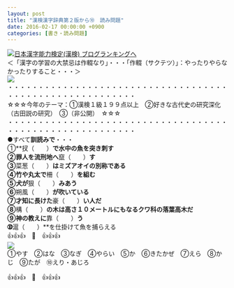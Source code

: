 ```yaml
---
layout: post
title: "漢検漢字辞典第２版から➉　読み問題"
date: 2016-02-17 00:00:00 +0900
categories: [書き・読み問題]
---
```


[![](/syuusyuu9701/assets/images/漢検漢字辞典第２版から➉-読み問題-br_c_3028_1.gif)](http://blog.with2.net/link.php?1659096:3028 "日本漢字能力検定(漢検) ブログランキングへ")[日本漢字能力検定(漢検) ブログランキングへ](http://blog.with2.net/link.php?1659096:3028)  
＜「漢字の学習の大禁忌は作輟なり」・・・「作輟（サクテツ）」：やったりやらなかったりすること・・・＞  
![](/syuusyuu9701/assets/images/漢検漢字辞典第２版から➉-読み問題-d39d99844ca84587cc9877974d23594d.jpg)  
・・・・・・・・・・・・・・・・・・・・・・・・・・・・・・・・・・・・・・・・・・・・・・・・・・・・・・・・・  
☆☆☆今年のテーマ：①漢検１級１９９点以上　②好きな古代史の研究深化（古田説の研究）　③（非公開）　☆☆☆　　  
・・・・・・・・・・・・・・・・・・・・・・・・・・・・・・・・・・・・・・・・・・・・・・・・・・・・・・・・・  
●すべて**訓読みで**・・・  
①**扠（　　）**で水中の魚を突き刺す  
②罪人を流刑地へ**竄（　　）**す  
③**菜葱（　　）**はミズアオイの別称である  
④竹や丸太で**柵（　　）**を組む  
⑤犬が**狠（　　）**みあう  
⑥**朔風（　　）**が吹いている  
⑦才知に長けた**豪（　　）**い人だ  
⑧**構（　　）**の木は高さ１０メートルにもなるクワ科の落葉高木だ  
⑨神の教えに**靠（　　）**う  
➉**滬（　　）**を仕掛けて魚を捕らえる  
👍👍👍　🐒　👍👍👍  
![](https://blogimg.goo.ne.jp/user_image/7b/33/33ec0a02297e3e4436dc66d75a8fe625.png)  
①やす　②はな　③なぎ　④やらい　⑤か　⑥きたかぜ　⑦えら　⑧かじ　⑨たが　⑩えり・あじろ  
  
👍👍👍　🐒　👍👍👍  
  
  
  
  